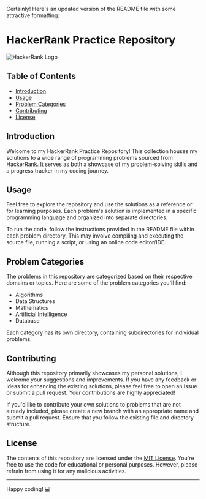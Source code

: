 Certainly! Here's an updated version of the README file with some attractive formatting:

# HackerRank Practice Repository

![HackerRank Logo](https://www.hackerrank.com/wp-content/uploads/2018/08/hackerrank_logo.png)

## Table of Contents

- [Introduction](#introduction)
- [Usage](#usage)
- [Problem Categories](#problem-categories)
- [Contributing](#contributing)
- [License](#license)

## Introduction

Welcome to my HackerRank Practice Repository! This collection houses my solutions to a wide range of programming problems sourced from HackerRank. It serves as both a showcase of my problem-solving skills and a progress tracker in my coding journey.

## Usage

Feel free to explore the repository and use the solutions as a reference or for learning purposes. Each problem's solution is implemented in a specific programming language and organized into separate directories.

To run the code, follow the instructions provided in the README file within each problem directory. This may involve compiling and executing the source file, running a script, or using an online code editor/IDE.

## Problem Categories

The problems in this repository are categorized based on their respective domains or topics. Here are some of the problem categories you'll find:

- Algorithms
- Data Structures
- Mathematics
- Artificial Intelligence
- Database

Each category has its own directory, containing subdirectories for individual problems.

## Contributing

Although this repository primarily showcases my personal solutions, I welcome your suggestions and improvements. If you have any feedback or ideas for enhancing the existing solutions, please feel free to open an issue or submit a pull request. Your contributions are highly appreciated!

If you'd like to contribute your own solutions to problems that are not already included, please create a new branch with an appropriate name and submit a pull request. Ensure that you follow the existing file and directory structure.

## License

The contents of this repository are licensed under the [MIT License](LICENSE). You're free to use the code for educational or personal purposes. However, please refrain from using it for any malicious activities.

---

Happy coding! :computer: